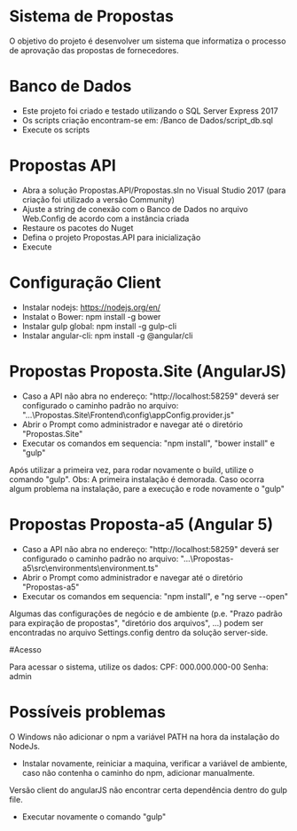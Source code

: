 # Sistema de Propostas
O objetivo do projeto é desenvolver um sistema que informatiza o processo de aprovação das propostas de fornecedores.

# Banco de Dados
 - Este projeto foi criado e testado utilizando o SQL Server Express 2017
 - Os scripts criação encontram-se em: /Banco de Dados/script_db.sql
 - Execute os scripts

# Propostas API
 - Abra a solução Propostas.API/Propostas.sln no Visual Studio 2017 (para criação foi utilizado a versão Community)
 - Ajuste a string de conexão com o Banco de Dados no arquivo Web.Config de acordo com a instância criada
 - Restaure os pacotes do Nuget
 - Defina o projeto Propostas.API para inicialização
 - Execute
 
# Configuração Client

 - Instalar nodejs: https://nodejs.org/en/
 - Instalat o Bower:  npm install -g bower
 - Instalar gulp global: npm install -g gulp-cli
 - Instalar angular-cli: npm install -g @angular/cli

# Propostas Proposta.Site (AngularJS)
  - Caso a API não abra no endereço: "http://localhost:58259" deverá ser configurado o caminho padrão no arquivo: "...\Propostas.Site\Frontend\config\appConfig.provider.js"
  - Abrir o Prompt como administrador e navegar até o diretório "Propostas.Site"
  - Executar os comandos em sequencia: "npm install", "bower install" e "gulp"
  
Após utilizar a primeira vez, para rodar novamente o build, utilize o comando "gulp".
Obs: A primeira instalação é demorada. Caso ocorra algum problema na instalação, pare a execução e rode novamente o "gulp"

# Propostas Proposta-a5 (Angular 5)
 - Caso a API não abra no endereço: "http://localhost:58259" deverá ser configurado o caminho padrão no arquivo: "...\Propostas-a5\src\environments\environment.ts"
 - Abrir o Prompt como administrador e navegar até o diretório "Propostas-a5"
 - Executar os comandos em sequencia: "npm install", e "ng serve --open"

Algumas das configurações de negócio e de ambiente (p.e. "Prazo padrão para expiração de propostas", "diretório dos arquivos", ...) podem ser encontradas no arquivo Settings.config dentro da solução server-side.

#Acesso

Para acessar o sistema, utilize os dados:
  CPF: 000.000.000-00
Senha: admin

# Possíveis problemas #

O Windows não adicionar o npm a variável PATH na hora da instalação do NodeJs.
   - Instalar novamente, reiniciar a maquina, verificar a variável de ambiente, caso não contenha o caminho do npm, adicionar manualmente.
   
Versão client do angularJS não encontrar certa dependência dentro do gulp file.
   - Executar novamente o comando "gulp"

